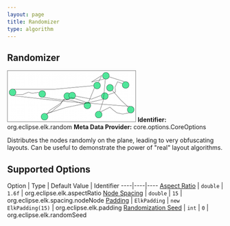 ```yaml
---
layout: page
title: Randomizer
type: algorithm
---
```

## Randomizer
![](images/random.png)
**Identifier:** org.eclipse.elk.random
**Meta Data Provider:** core.options.CoreOptions

Distributes the nodes randomly on the plane, leading to very obfuscating layouts. Can be useful to demonstrate the power of "real" layout algorithms.

## Supported Options

Option | Type | Default Value | Identifier
----|----|----
[Aspect Ratio](org-eclipse-elk-aspectRatio) | `double` | `1.6f` | org.eclipse.elk.aspectRatio
[Node Spacing](org-eclipse-elk-spacing-nodeNode) | `double` | `15` | org.eclipse.elk.spacing.nodeNode
[Padding](org-eclipse-elk-padding) | `ElkPadding` | `new ElkPadding(15)` | org.eclipse.elk.padding
[Randomization Seed](org-eclipse-elk-randomSeed) | `int` | `0` | org.eclipse.elk.randomSeed

